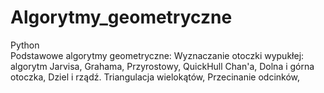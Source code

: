 # Algorytmy_geometryczne
Python  
  Podstawowe algorytmy geometryczne:
Wyznaczanie otoczki wypukłej: algorytm Jarvisa, Grahama, Przyrostowy, QuickHull Chan'a, Dolna i górna otoczka, Dziel i rządź.
    Triangulacja wielokątów,
    Przecinanie odcinków,
